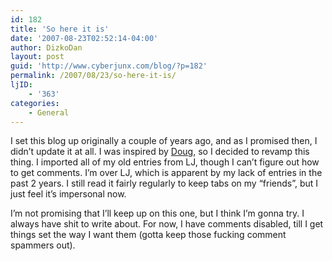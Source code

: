 ```yaml
---
id: 182
title: 'So here it is'
date: '2007-08-23T02:52:14-04:00'
author: DizkoDan
layout: post
guid: 'http://www.cyberjunx.com/blog/?p=182'
permalink: /2007/08/23/so-here-it-is/
ljID:
    - '363'
categories:
    - General
---
```


I set this blog up originally a couple of years ago, and as I promised then, I didn’t update it at all. I was inspired by [Doug](http://www.onelittlewindow.org/blog/), so I decided to revamp this thing. I imported all of my old entries from LJ, though I can’t figure out how to get comments. I’m over LJ, which is apparent by my lack of entries in the past 2 years. I still read it fairly regularly to keep tabs on my “friends”, but I just feel it’s impersonal now.

I’m not promising that I’ll keep up on this one, but I think I’m gonna try. I always have shit to write about. For now, I have comments disabled, till I get things set the way I want them (gotta keep those fucking comment spammers out).